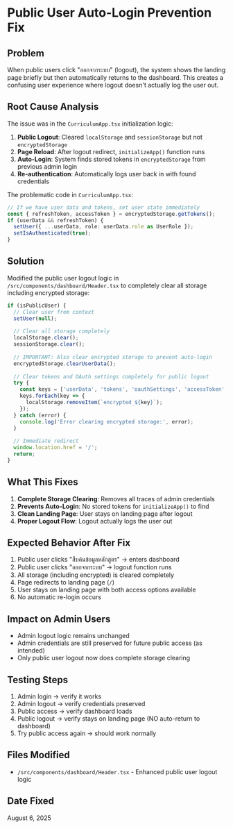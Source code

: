 # Public User Auto-Login Prevention Fix

## Problem
When public users click "ออกจากระบบ" (logout), the system shows the landing page briefly but then automatically returns to the dashboard. This creates a confusing user experience where logout doesn't actually log the user out.

## Root Cause Analysis
The issue was in the `CurriculumApp.tsx` initialization logic:

1. **Public Logout**: Cleared `localStorage` and `sessionStorage` but not `encryptedStorage`
2. **Page Reload**: After logout redirect, `initializeApp()` function runs
3. **Auto-Login**: System finds stored tokens in `encryptedStorage` from previous admin login
4. **Re-authentication**: Automatically logs user back in with found credentials

The problematic code in `CurriculumApp.tsx`:
```typescript
// If we have user data and tokens, set user state immediately
const { refreshToken, accessToken } = encryptedStorage.getTokens();
if (userData && refreshToken) {
  setUser({ ...userData, role: userData.role as UserRole });
  setIsAuthenticated(true);
}
```

## Solution
Modified the public user logout logic in `/src/components/dashboard/Header.tsx` to completely clear all storage including encrypted storage:

```typescript
if (isPublicUser) {
  // Clear user from context
  setUser(null);
  
  // Clear all storage completely
  localStorage.clear();
  sessionStorage.clear();
  
  // IMPORTANT: Also clear encrypted storage to prevent auto-login
  encryptedStorage.clearUserData();
  
  // Clear tokens and OAuth settings completely for public logout
  try {
    const keys = ['userData', 'tokens', 'oauthSettings', 'accessToken', 'refreshToken', 'clientId', 'clientSecret', 'driveUrl'];
    keys.forEach(key => {
      localStorage.removeItem(`encrypted_${key}`);
    });
  } catch (error) {
    console.log('Error clearing encrypted storage:', error);
  }
  
  // Immediate redirect
  window.location.href = '/';
  return;
}
```

## What This Fixes
1. **Complete Storage Clearing**: Removes all traces of admin credentials
2. **Prevents Auto-Login**: No stored tokens for `initializeApp()` to find
3. **Clean Landing Page**: User stays on landing page after logout
4. **Proper Logout Flow**: Logout actually logs the user out

## Expected Behavior After Fix
1. Public user clicks "สืบค้นข้อมูลหลักสูตร" → enters dashboard
2. Public user clicks "ออกจากระบบ" → logout function runs
3. All storage (including encrypted) is cleared completely
4. Page redirects to landing page (`/`)
5. User stays on landing page with both access options available
6. No automatic re-login occurs

## Impact on Admin Users
- Admin logout logic remains unchanged
- Admin credentials are still preserved for future public access (as intended)
- Only public user logout now does complete storage clearing

## Testing Steps
1. Admin login → verify it works
2. Admin logout → verify credentials preserved
3. Public access → verify dashboard loads
4. Public logout → verify stays on landing page (NO auto-return to dashboard)
5. Try public access again → should work normally

## Files Modified
- `/src/components/dashboard/Header.tsx` - Enhanced public user logout logic

## Date Fixed
August 6, 2025
